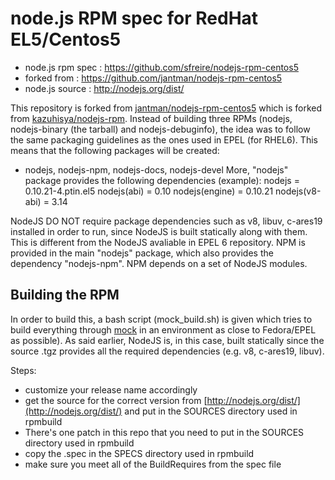 #  node.js RPM spec for RedHat EL5/Centos5
* node.js rpm spec : https://github.com/sfreire/nodejs-rpm-centos5
* forked from : https://github.com/jantman/nodejs-rpm-centos5
* node.js source   : http://nodejs.org/dist/

This repository is forked from [jantman/nodejs-rpm-centos5](https://github.com/jantman/nodejs-rpm-centos5) which is forked from [kazuhisya/nodejs-rpm](https://github.com/kazuhisya/nodejs-rpm).
Instead of building three RPMs (nodejs, nodejs-binary (the tarball) and nodejs-debuginfo), the idea was to follow the same packaging guidelines as the ones used in EPEL (for RHEL6).
This means that the following packages will be created:
 - nodejs, nodejs-npm, nodejs-docs, nodejs-devel
More, "nodejs" package provides the following dependencies (example):
nodejs = 0.10.21-4.ptin.el5
nodejs(abi) = 0.10
nodejs(engine) = 0.10.21
nodejs(v8-abi) = 3.14

NodeJS DO NOT require package dependencies such as v8, libuv, c-ares19 installed in order to run, since NodeJS is built statically along with them. This is different from the NodeJS avaliable in EPEL 6 repository.
NPM is provided in the main "nodejs" package, which also provides the dependency "nodejs-npm".
NPM depends on a set of NodeJS modules. 

## Building the RPM

In order to build this, a bash script (mock_build.sh) is given which tries to build everything through [mock](http://fedoraproject.org/wiki/Projects/Mock) in an environment as close to Fedora/EPEL as possible).
As said earlier, NodeJS is, in this case, built statically since the source .tgz provides all the required dependencies (e.g. v8, c-ares19, libuv).

Steps:
* customize your release name accordingly
* get the source for the correct version from [http://nodejs.org/dist/](http://nodejs.org/dist/) and put in the SOURCES directory used in rpmbuild
* There's one patch in this repo that you need to put in the SOURCES directory used in rpmbuild
* copy the .spec in the SPECS directory used in rpmbuild
* make sure you meet all of the BuildRequires from the spec file
